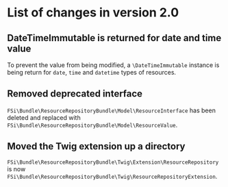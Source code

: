 # List of changes in version 2.0

## DateTimeImmutable is returned for date and time value

To prevent the value from being modified, a `\DateTimeImmutable` instance is being
return for `date`, `time` and `datetime` types of resources.

## Removed deprecated interface

`FSi\Bundle\ResourceRepositoryBundle\Model\ResourceInterface` has been deleted
and replaced with `FSi\Bundle\ResourceRepositoryBundle\Model\ResourceValue`.

## Moved the Twig extension up a directory

`FSi\Bundle\ResourceRepositoryBundle\Twig\Extension\ResourceRepository` is now
`FSi\Bundle\ResourceRepositoryBundle\Twig\ResourceRepositoryExtension`.
